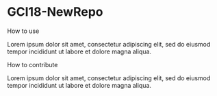 # GCI18-NewRepo

How to use

Lorem ipsum dolor sit amet, consectetur adipiscing elit, sed do eiusmod tempor incididunt ut labore et dolore magna aliqua.

How to contribute

Lorem ipsum dolor sit amet, consectetur adipiscing elit, sed do eiusmod tempor incididunt ut labore et dolore magna aliqua.

